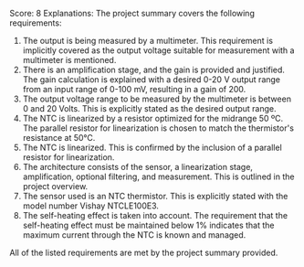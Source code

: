 Score: 8
Explanations: 
The project summary covers the following requirements:

1. The output is being measured by a multimeter. This requirement is implicitly covered as the output voltage suitable for measurement with a multimeter is mentioned.
2. There is an amplification stage, and the gain is provided and justified. The gain calculation is explained with a desired 0-20 V output range from an input range of 0-100 mV, resulting in a gain of 200.
3. The output voltage range to be measured by the multimeter is between 0 and 20 Volts. This is explicitly stated as the desired output range.
4. The NTC is linearized by a resistor optimized for the midrange 50 ºC. The parallel resistor for linearization is chosen to match the thermistor's resistance at 50°C.
5. The NTC is linearized. This is confirmed by the inclusion of a parallel resistor for linearization.
6. The architecture consists of the sensor, a linearization stage, amplification, optional filtering, and measurement. This is outlined in the project overview.
7. The sensor used is an NTC thermistor. This is explicitly stated with the model number Vishay NTCLE100E3.
8. The self-heating effect is taken into account. The requirement that the self-heating effect must be maintained below 1% indicates that the maximum current through the NTC is known and managed.

All of the listed requirements are met by the project summary provided.